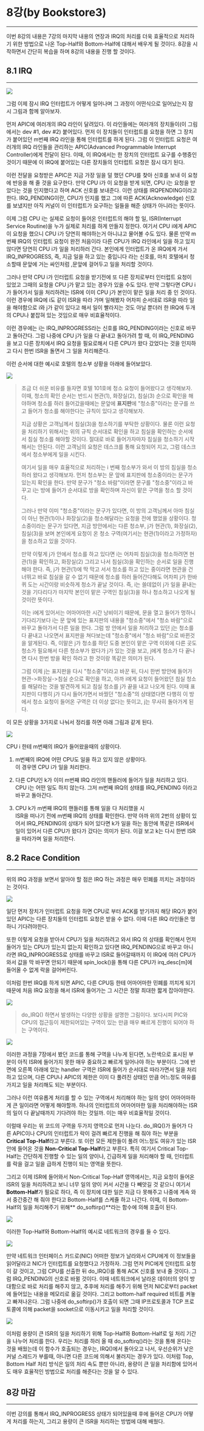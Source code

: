 # 8강\(by Bookstore3\)

---

이번 8강의 내용은 7강의 마지막 내용의 연장과 IRQ의 처리를 더욱 효율적으로 처리하기 위한 방법으로 나온 Top-Half와 Bottom-Half에 대해서 배우게 될 것이다. 8강을 시작하면서 간단히 복습을 하며 8강의 내용을 진행 할 것이다.

## 8.1 IRQ

---

![](/Users/wisecow/Dropbox/Mac/gitbook/Linux-Kernel-Lecture-Note/images/lk_0801.png)

그럼 이제 잠시 IRQ 인터럽트가 어떻게 일어나며 그 과정이 어떤식으로 일어났는지 잠시 그림과 함께 알아보자.

먼저 APIC에 여러개의 IRQ 라인이 달려있다. 이 라인들에는 여러개의 장치들이\(이 그림에서는 dev \#1, dev \#2\) 붙어있다. 먼저 이 장치들이 인터럽트를 요청을 하면 그 장치가 붙어있던 m번째 IRQ 라인을 통해 인터럽트를 하게 된다. 그럼 이 인터럽트 요청은 여러개의 IRQ 라인들을 관리하는 APIC\(Advanced Programmable Interrupt Controller\)에게 전달이 된다. 이때, 이 IRQ에서는 한 장치의 인터럽트 요구를 수행중인 것이기 때문에 이 IRQ에 붙어있는 다른 장치들의 인터럽트 요청은 잠시 대기 된다.

이런 전달을 요청받은 APIC은 지금 가장 일을 덜 했던 CPU를 찾아 신호를 보내 이 요청에 반응을 해 줄 것을 요구한다. 만약 CPU i가 이 요청을 받게 되면, CPU i는 요청을 받았다는 것을 인지했다고 하며 ACK 신호를 보내준다. 이런 상태를 IRQPENDING이라고 한다. IRQ\_PENDING이란, CPU가 인지를 했고 그에 따른 ACK\(Acknowledge\) 신호를 보냈지만 아직 커널이 이 인터럽트가 요구하는 일들을 해준 상태가 아니라는 뜻이다.

이제 그럼 CPU i는 실제로 요청이 들어온 인터럽트의 해야 할 일, ISR\(Interrupt Service Routine\)을 누가 실제로 처리를 하게 만들지 정한다. 여기서 CPU i에게 APIC이 요청을 했으니 CPU i가 당연히 해야하는거 아니냐고 물어볼 수도 있다. 물론 만약 m번째 IRQ의 인터럽트 요청이 완전 처음이라 다른 CPU가 IRQ 라인에서 일을 하고 있지 않다면 당연히 CPU i가 일을 처리하러 간다. 본인에게 인터럽트가 온 IRQ에게 가서 IRQ\_INPROGRESS, 즉, 지금 일을 하고 있는 중입니다 라는 신호를, 마치 호텔에서 청소할때 문앞에 거는 싸인처럼 ,문앞에 걸어두고 일을 처리할 것이다.

그러나 만약 CPU i가 인터럽트 요청을 받기전에 또 다른 장치로부터 인터럽트 요청이 있었고 그때의 요청을 CPU j가 맡고 있는 경우가 있을 수도 있다. 만약 그렇다면 CPU i가 들어가서 일을 처리하려는 ISR에 이미 CPU j가 본인이 맡은 일을 처리 중 인 것이다. 이런 경우에 IRQ에 i도 같이 ISR을 따라 가며 일해봤자 어차피 순서대로 ISR을 따라 일을 해야함으로 i와 j가 같이 있다고 해서 일이 빨라지는 것도 아닐 뿐더러 한 IRQ에 두개의 CPU나 붙잡혀 있는 것임으로 매우 비효율적이다.

이런 경우에는 i는 IRQ\_INPROGRESS라는 신호를 IRQ\_PENDING이라는 신호로 바꾸고 돌아간다. 그럼 나중에 CPU j가 일을 다 끝내고 돌아가려 할 때, 이 IRQ\_PENDING을 보고 다른 장치에서 IRQ 요청을 필요로해서 다른 CPU가 왔다 갔었다는 것을 인지하고 다시 한번 ISR을 돌면서 그 일을 처리해준다.

이런 순서에 대한 예시로 호텔의 청소부 상황을 아래에 들어보았다.

![](/Users/wisecow/Dropbox/Mac/gitbook/Linux-Kernel-Lecture-Note/images/lk_0802.png)

> 조금 더 쉬운 비유를 들자면 호텔 101호에 청소 요청이 들어왔다고 생각해보자. 이때, 청소의 확인 순서는 반드시 현관\(1\), 화장실\(2\), 침실\(3\) 순으로 확인을 해야하며 청소를 하러 들어갔을때에는 문앞에 **표지판**에 "청소중"이라는 문구를 쓰고 들어가 청소를 해야한다는 규칙이 있다고 생각해보자.
>
> 지금 상황은 고객님께서 침실\(3\)을 청소하기를 부탁한 상황이다. 물론 이런 요청을 처리하기 위해서는 위의 규칙 순서대로 확인을 하고 침실을 확인하는 순서에서 침실 청소를 해야할 것이다. 절대로 바로 들어가자마자 침실을 청소하기 시작해서는 안된다. 이런 고객님의 요청은 데스크를 통해 요청되어 지고, 그럼 데스크에서 청소부에게 일을 시킨다.
>
> 여기서 일을 매우 효율적으로 처리하는 i 번째 청소부가 와서 이 방의 침실을 청소하러 왔다고 생각해보자. 먼저 청소부는 문 앞에 표지판에 청소중이라는 문구가 있는지 확인을 한다. 만약 문구가 "청소 바람"이라면 문구를 "청소중"이라고 바꾸고 i는 방에 들어가 순서대로 방을 확인하며 자신이 맡은 구역을 청소 할 것이다.
>
> 그러나 만약 이미 "청소중"이라는 문구가 있다면, 이 방의 고객님께서 아마 침실이 아닌 현관\(1\)이나 화장실\(2\)을 청소해달라는 요청을 전에 했었을 상황이다. 청소중이라는 문구가 있다면, 지금 방안에서는 다른 청소부, j가 현관\(1\), 화장실\(2\), 침실\(3\)을 보며 본인에게 요청이 온 청소 구역\(여기서는 현관\(1\)이라고 가정하자\)을 청소하고 있을 것이다.
>
> 만약 이렇게 j가 안에서 청소를 하고 있다면 i는 어차피 침실\(3\)을 청소하려면 현관\(1\)을 확인하고, 화장실\(2\) 그리고 나서 침실\(3\)을 확인하는 순서로 일을 진행해야 한다. 즉, j가 현관\(1\)에 딱 막고 서서 청소를 하고 있는 중이라면 현관을 건너뛰고 바로 침실을 갈 수 없기 때문에 청소를 하러 들어간다해도 어차피 j가 한바퀴 도는 시간이랑 비슷하게 청소가 끝날 것이다. 즉, i는 쓸데없이 j가 일을 끝내는 것을 기다리다가 마지막 본인이 맡은 구역인 침실\(3\)을 하나 청소하고 나오게 될 것이란 뜻이다.
>
> 이는 i에게 있어서는 어마어마한 시간 낭비이기 때문에, 문을 열고 들어가 멍하니 기다리기보다 i는 문 앞에 있는 표지판의 내용을 "청소중"에서 "청소 바람"으로 바꾸고 돌아가서 다른 일을 한다. 그럼 방 안에서 일을 처리하고 있던 j는 청소를 다 끝내고 나오면서 표지판을 쳐다보는데 "청소중"에서 "청소 바람"으로 바뀐것을 알게된다. 즉, 이말은 j가 청소를 하던 도중 본인이 맡은 구역 이외에 다른 곳도 청소가 필요해서 다른 청소부가 왔다가 j가 있는 것을 보고, j에게 청소가 다 끝나면 다시 한번 방을 확인 하라고 한 것이랑 똑같은 의미가 된다.
>
> 그럼 이제 j는 표지판을 다시 "청소중"이라고 바꾼 뒤, 다시 한번 방안에 들어가 현관-&gt;화장실-&gt;침실 순으로 확인을 하고, 아까 i에게 요청이 들어왔던 침실 청소를 해달라는 것을 발견하게 되고 침실 청소를 j가 끝을 내고 나오게 된다. 이때 표지판이 다행히 j가 다시 들어가면서 바꿨던 "청소중"의 상태였다면 다행히 이 방에서 청소 요청이 들어온 구역은 더 이상 없다는 뜻이고, j는 무사히 돌아가게 된다.

이 모든 상황을 3가지로 나눠서 정리를 하면 아래 그림과 같게 된다.

![](/Users/wisecow/Dropbox/Mac/gitbook/Linux-Kernel-Lecture-Note/images/lk_0803.png)

CPU i 한테 m번째의 IRQ가 들어왔을때의 상황이다.

1. m번째의 IRQ에 어떤 CPU도 일을 하고 있지 않은 상황이다.  
   이 경우엔 CPU i가 일을 처리한다.

2. 다른 CPU인 k가 이미 m번째 IRQ 라인의 핸들러에 들어가 일을 처리하고 있다.  
   CPU i는 어떤 일도 하지 않는다. 그저 m번째 IRQ의 상태를 IRQ\_PENDING 이라고 바꾸고 돌아간다.

3. CPU k가 m번째 IRQ의 핸들러를 통해 일을 다 처리했을 시  
   ISR을 떠나기 전에 m번째 IRQ의 상태를 확인한다. 만약 아까 위의 2번의 상황이 있어서 IRQ\_PENDING의 상태가 되어 있다면 k가 일을 하는 동안에 똑같은 ISR에서 일이 있어서 다른 CPU가 왔다가 갔다는 의미가 된다. 이걸 보고 k는 다시 한번 ISR을 따라가며 일을 처리한다.

## 8.2 Race Condition

---

위의 IRQ 과정을 보면서 알아야 할 점은 IRQ 하는 과정은 매우 민폐를 끼치는 과정이라는 것이다.

![](/Users/wisecow/Dropbox/Mac/gitbook/Linux-Kernel-Lecture-Note/images/lk_0804.png)

일단 먼저 장치가 인터럽트 요청을 하면 CPU로 부터 ACK를 받기까지 해당 IRQ가 붙어있던 APIC는 다른 장치들의 인터럽트 요청은 받을 수 없다. 이때 다른 IRQ 라인들은 멍하니 기다려야한다.

또한 이렇게 요청을 받아서 CPU가 일을 처리하려고 와서 IRQ 의 상태를 확인해서 먼저 들어가 있는 CPU가 있는지 없는지 확인하고 있다면 IRQ\_PENDING으로 바꾸고 아니라면 IRQ\_INPROGRESS로 상태를 바꾸고 ISR로 들어갈때까지 이 IRQ에 여러 CPU가 와서 값을 막 바꾸면 안되기 때문에 spin\_lock\(\)을 통해 다른 CPU가 irq\_desc\[m\]에 들어올 수 없게 락을 걸어버린다.

이처럼 한번 IRQ를 하게 되면 APIC, 다른 CPU등 한테 어마어마한 민폐를 끼치게 되기 때문에 처음 IRQ 요청을 해서 ISR에 들어가는 그 시간은 정말 최대한 짧게 잡아야한다.

![](/Users/wisecow/Dropbox/Mac/gitbook/Linux-Kernel-Lecture-Note/images/lk_0805.png)

> do\_IRQ\(\) 하면서 발생하는 다양한 상황을 설명한 그림이다. 보다시피 PIC와 CPU의 접근등이 제한되어있는 구역이 있는 만큼 매우 빠르게 진행이 되어야 하는 구역이다.

![](/Users/wisecow/Dropbox/Mac/gitbook/Linux-Kernel-Lecture-Note/images/lk_0806.png)

이러한 과정을 7장에서 봤던 코드를 통해 구역을 나누게 된다면, 노란색으로 표시된 부분이 아직 ISR에 들어가지 못한 매우 중요하고 빠르게 일어나야 하는 부분이다. 그에 반면에 오른쪽 아래에 있는 handler 구역은 ISR에 들어가 순서대로 따라가면서 일을 처리하고 있으며, 다른 CPU나 APIC의 제한은 이미 다 풀려진 상태인 만큼 어느정도 여유를 가지고 일을 처리해도 되는 부분이다.

그러나 이런 여유롭게 처리를 할 수 있는 구역에서 처리해야 하는 일의 양이 어마어마하게 큰 일이라면 어떻게 해야할까. 하나의 인터럽트의 어마어마한 일을 처리해야하는 ISR의 일이 다 끝날때까지 기다려야 하는 것일까. 이는 매우 비효율적일 것이다.

이럴때 우리는 위 코드의 구역을 두가지 영역으로 먼저 나눈다. do\_IRQ\(\)가 들어가 다른 APIC이나 CPU의 인터럽트가 락이 걸려 빠르게 진행을 해 줘야 하는 부분을 **Critical Top-Half**라고 부른다. 또 이런 모든 제한들이 풀려 어느정도 여유가 있는 ISR안에 들어온 것을 **Non-Critical Top-Half**라고 부른다. 특히 여기서 Critical Top-Half는 간단하게 진행할 수 있는 일의 양이나, 긴급하게 일을 처리해야 할 때, 인터럽트를 락을 걸고 일을 급하게 진행이 되는 영역을 뜻한다.

그리고 이제 ISR에 들어와서 Non-Critical Top-Half 영역에서는, 지금 요청이 들어온 ISR의 일을 처리하려고 보니 너무 일의 양이 커서 시간을 다 빼앗길 것 같으니 여기서 **Bottom-Half**가 필요로 하다, 즉 이 장치에 대한 일은 지금 다 못해주고 나중에 계속 와서 중간중간 해 줘야 한다고 Bottom-Half를 스케쥴 하고 나간다. 이때, 이 Bottom-Half의 일을 처리해주기 위해** do\_softirp\(\)**라는 함수에 의해 호출이 된다.

![](/Users/wisecow/Dropbox/Mac/gitbook/Linux-Kernel-Lecture-Note/images/lk_0807.png)

이러한 Top-Half와 Bottom-Half의 예시로 네트워크의 경우를 들 수 있다.

![](/Users/wisecow/Dropbox/Mac/gitbook/Linux-Kernel-Lecture-Note/images/lk_0808.png)

만약 네트워크 인터페이스 카드로\(NIC\) 어떠한 정보가 날라와서 CPU에게 이 정보들을 읽어달라고 NIC가 인터럽트를 요청했다고 가정하자. 그럼 먼저 PIC에게 인터럽트 요청이 갈 것이고, 그럼 CPU를 선출한 뒤 do\_IRQ\(\)를 통해 ACK 신호를 보내 줄 것이다. 그럼 IRQ\_PENDING의 신호로 바뀔 것이다. 이때 네트워크에서 날라온 데이터의 양이 방대함으로 바로 처리를 해주지 않고, 추후에 처리를 해주기 위해 먼저 NIC로부터 packet에 들어있는 내용을 메모리로 옮길 것이다. 그리고 bottom-half required 비트를 켜놓고 빠져나온다. 그럼 나중에 do\_softirp\(\)가 호출이 되면 그때 IP프로토콜과 TCP 프로토콜에 의해 packet을 socket으로 이동시키고 일을 처리할 것이다.

![](/Users/wisecow/Dropbox/Mac/gitbook/Linux-Kernel-Lecture-Note/images/lk_0809.png)

이처럼 용량이 큰 ISR의 일을 처리하기 위해 Top-Half와 Bottom-Half로 일 처리 기간을 나누어 처리를 한다. 우리는 처리를 하러 올 때 do\_softirq\(\)라는 것을 통해 온다는 것을 배웠는데 이 함수가 호출되는 경우는, IRQ\(\)에서 돌아오고 나서, 우선순위가 낮은 커널 스레드가 부를때, 아니면 다른 코드에 의해서 불러지는 경우가 있다.  이처럼 Top, Bottom Half 처리 방식은 일의 처리 속도 뿐만 아니라, 용량이 큰 일을 처리함에 있어서도 매우 효율적인 방법으로 처리를 해준다는 것을 알 수 있다.

## 8강 마감

---

이번 강의를 통해서 IRQ\_INPROGRESS 상태가 되어있을때 후에 들어온 CPU가 어떻게 처리를 하는지, 그리고 용량이 큰 ISR을 처리하는 방법에 대해 배웠다.

